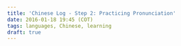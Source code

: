 ```yaml
---
title: 'Chinese Log - Step 2: Practicing Pronunciation'
date: 2016-01-18 19:45 (COT)
tags: languages, Chinese, learning
draft: true
---
```

